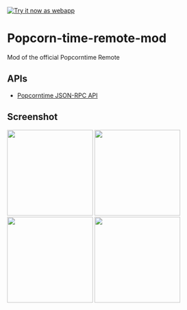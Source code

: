 <a target="_blank" href="http://stephaneadamgarnier.com/Popcorntime">![Try it now as webapp](https://raw.github.com/GoogleChrome/chrome-app-samples/master/tryitnowbutton.png "Click here to run as a webapp")</a>

# Popcorn-time-remote-mod

Mod of the official Popcorntime Remote

## APIs

* [Popcorntime JSON-RPC API](https://git.popcorntime.io/popcorntime/desktop/blob/master/docs/json-rpc-api.md)

     
## Screenshot
<img src="http://www.stephaneadamgarnier.com/Popcorntime/assets/screenshots/screenshot1.PNG" width="200">
<img src="http://www.stephaneadamgarnier.com/Popcorntime/assets/screenshots/screenshot2.PNG" width="200">
<img src="http://www.stephaneadamgarnier.com/Popcorntime/assets/screenshots/screenshot3.PNG" width="200">
<img src="http://www.stephaneadamgarnier.com/Popcorntime/assets/screenshots/screenshot4.PNG" width="200">
